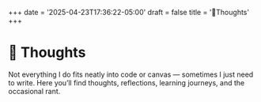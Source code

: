 +++
date = '2025-04-23T17:36:22-05:00'
draft = false
title = '💭Thoughts'
+++

# 💭 Thoughts

Not everything I do fits neatly into code or canvas — sometimes I just need to write. Here you’ll find thoughts, reflections, learning journeys, and the occasional rant.
